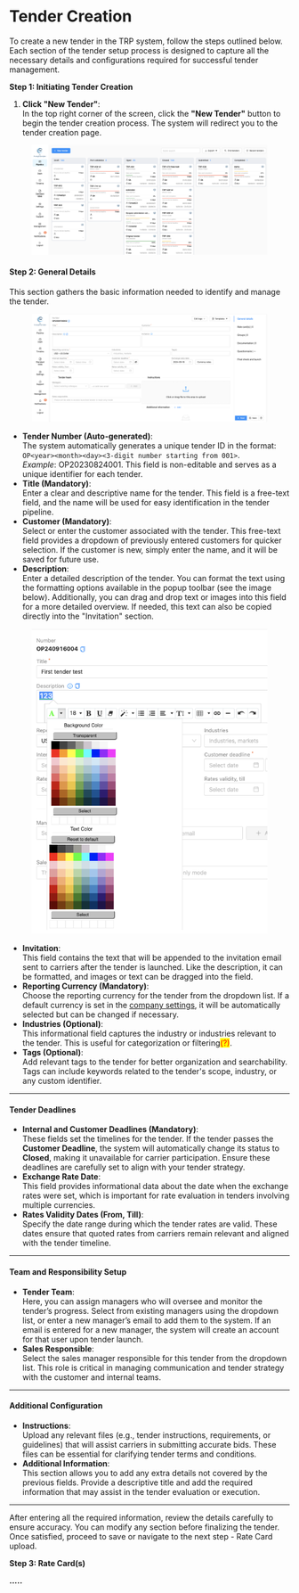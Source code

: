# Tender Creation

To create a new tender in the TRP system, follow the steps outlined below. Each section of the tender setup process is designed to capture all the necessary details and configurations required for successful tender management.

**Step 1: Initiating Tender Creation**

1. **Click "New Tender"**:\
   In the top right corner of the screen, click the **"New Tender"** button to begin the tender creation process. The system will redirect you to the tender creation page.

<figure><img src="../../.gitbook/assets/Screenshot 2024-09-16 at 16.28.17.png" alt=""><figcaption></figcaption></figure>

#### **Step 2: General Details**

This section gathers the basic information needed to identify and manage the tender.

<figure><img src="../../.gitbook/assets/Screenshot 2024-09-16 at 16.24.48.png" alt=""><figcaption></figcaption></figure>

* **Tender Number (Auto-generated)**:\
  The system automatically generates a unique tender ID in the format:\
  `OP<year><month><day><3-digit number starting from 001>`.\
  _Example_: OP20230824001. This field is non-editable and serves as a unique identifier for each tender.
* **Title (Mandatory)**:\
  Enter a clear and descriptive name for the tender. This field is a free-text field, and the name will be used for easy identification in the tender pipeline.
* **Customer (Mandatory)**:\
  Select or enter the customer associated with the tender. This free-text field provides a dropdown of previously entered customers for quicker selection. If the customer is new, simply enter the name, and it will be saved for future use.
* **Description**:\
  Enter a detailed description of the tender. You can format the text using the formatting options available in the popup toolbar (see the image below). Additionally, you can drag and drop text or images into this field for a more detailed overview. If needed, this text can also be copied directly into the "Invitation" section.

<figure><img src="../../.gitbook/assets/Screenshot 2024-09-16 at 17.13.59.png" alt=""><figcaption></figcaption></figure>

* **Invitation**:\
  This field contains the text that will be appended to the invitation email sent to carriers after the tender is launched. Like the description, it can be formatted, and images or text can be dragged into the field.
* **Reporting Currency (Mandatory)**:\
  Choose the reporting currency for the tender from the dropdown list. If a default currency is set in the [company settings](../settings/company.md), it will be automatically selected but can be changed if necessary.
* **Industries (Optional)**:\
  This informational field captures the industry or industries relevant to the tender. This is useful for categorization or filtering<mark style="color:red;">(?)</mark>.
* **Tags (Optional)**:\
  Add relevant tags to the tender for better organization and searchability. Tags can include keywords related to the tender's scope, industry, or any custom identifier.

***

#### **Tender Deadlines**

* **Internal and Customer Deadlines (Mandatory)**:\
  These fields set the timelines for the tender. If the tender passes the **Customer Deadline**, the system will automatically change its status to **Closed**, making it unavailable for carrier participation. Ensure these deadlines are carefully set to align with your tender strategy.
* **Exchange Rate Date**:\
  This field provides informational data about the date when the exchange rates were set, which is important for rate evaluation in tenders involving multiple currencies.
* **Rates Validity Dates (From, Till)**:\
  Specify the date range during which the tender rates are valid. These dates ensure that quoted rates from carriers remain relevant and aligned with the tender timeline.

***

#### **Team and Responsibility Setup**

* **Tender Team**:\
  Here, you can assign managers who will oversee and monitor the tender’s progress. Select from existing managers using the dropdown list, or enter a new manager’s email to add them to the system. If an email is entered for a new manager, the system will create an account for that user upon tender launch.
* **Sales Responsible**:\
  Select the sales manager responsible for this tender from the dropdown list. This role is critical in managing communication and tender strategy with the customer and internal teams.

***

#### **Additional Configuration**

* **Instructions**:\
  Upload any relevant files (e.g., tender instructions, requirements, or guidelines) that will assist carriers in submitting accurate bids. These files can be essential for clarifying tender terms and conditions.
* **Additional Information**:\
  This section allows you to add any extra details not covered by the previous fields. Provide a descriptive title and add the required information that may assist in the tender evaluation or execution.

***

After entering all the required information, review the details carefully to ensure accuracy. You can modify any section before finalizing the tender. Once satisfied, proceed to save or navigate to the next step - Rate Card upload.

**Step 3: Rate Card(s)**

**.....**

